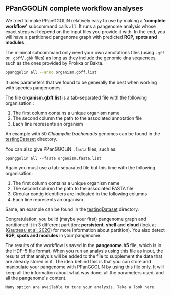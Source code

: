 ## PPanGGOLiN complete workflow analyses

We tried to make PPanGGOLiN relatively easy to use by making a **'complete workflow'** subcommand calls `all`. 
It runs a pangenome analysis whose exact steps will depend on the input files you provide it with.
In the end, you will have a partitioned pangenome graph with predicted **RGP, spots and modules**. 


[//]: # (### PPanGGOLiN: Pangenome analyses from list of annotated files)

The minimal subcommand only need your own annotations files (using `.gff` or `.gbff`/`.gbk` files) 
as long as they include the genomic dna sequences, such as the ones provided by Prokka or Bakta.
 
```bash
ppanggolin all --anno organism.gbff.list
```

It uses parameters that we found to be generally the best when working with species pangenomes.

The file **organism.gbff.list** is a tab-separated file with the following organisation :

1. The first column contains a unique organism name
2. The second column the path to the associated annotation file
3. Each line represents an organism

An example with 50 _Chlamydia trachomatis_ genomes can be found in the [testingDataset](https://github.com/labgem/PPanGGOLiN/blob/master/testingDataset/organisms.gbff.list) directory.

[//]: # (### PPanGGOLiN: Pangenome analyses from list of fasta files)
You can also give PPanGGOLiN `.fasta` files, such as:

```
ppanggolin all --fasta organism.fasta.list
```

Again you must use a tab-separated file but this time with the following organisation:

1. The first column contains a unique organism name
2. The second column the path to the associated FASTA file
3. Circular contig identifiers are indicated in the following columns
4. Each line represents an organism

Same, an example can be found in the [testingDataset](https://github.com/labgem/PPanGGOLiN/blob/master/testingDataset/organisms.fasta.list) directory.


Congratulation, you build (maybe your first) pangenome graph and partitioned it in 3 different partition: **persistent**, **shell** and **cloud** (look at ([Gautreau et al. 2020](https://doi.org/10.1371/journal.pcbi.1007732)) for more information about partition). 
You also detect **RGP, spots and modules** in your pangenome.

The results of the workflow is saved in the  **pangenome.h5** file, which is in the HDF-5 file format.
When you run an analysis using this file as input, the results of that analysis will be added to the file to supplement the data that are already stored in it. 
The idea behind this is that you can store and manipulate your pangenome with PPanGGOLiN by using this file only. It will keep all the information about what was done, all the parameters used, and all the pangenome's content.

[//]: # (TODO add link)
```{tip}
Many option are available to tune your analysis. Take a look here.
```
